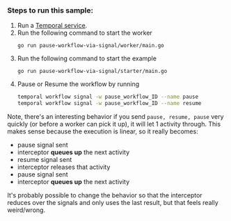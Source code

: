 ### Steps to run this sample:

1) Run a [Temporal service](https://github.com/temporalio/samples-go/tree/main/#how-to-use).
2) Run the following command to start the worker
    ```
    go run pause-workflow-via-signal/worker/main.go
    ```
3) Run the following command to start the example
    ```
    go run pause-workflow-via-signal/starter/main.go
    ```
4) Pause or Resume the workflow by running
    ```bash
    temporal workflow signal -w pause_workflow_ID --name pause
    temporal workflow signal -w pause_workflow_ID --name resume
    ```

Note, there's an interesting behavior if you send `pause, resume, pause` 
very quickly (or before a worker can pick it up), it will let 1 activity through.
This makes sense because the execution is linear, so it really becomes:
- pause signal sent
- interceptor **queues up** the next activity
- resume signal sent
- interceptor releases that activity
- pause signal sent
- interceptor **queues up** the next activity

It's probably possible to change the behavior so that the interceptor 
reduces over the signals and only uses the last result,
but that feels really weird/wrong.
